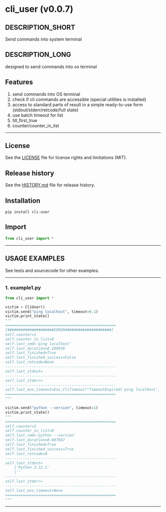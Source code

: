 # cli_user (v0.0.7)

## DESCRIPTION_SHORT
Send commands into system terminal

## DESCRIPTION_LONG
designed to send commands into os terminal


## Features
1. send commands into OS terminal  
2. check if cli commands are accessible (special utilities is installed)  
3. access to standard parts of result in a simple ready-to-use form (stdout/stderr/retcode/full state)  
4. use batch timeout for list  
5. till_first_true  
6. counter/counter_in_list  


********************************************************************************
## License
See the [LICENSE](LICENSE) file for license rights and limitations (MIT).


## Release history
See the [HISTORY.md](HISTORY.md) file for release history.


## Installation
```commandline
pip install cli-user
```


## Import
```python
from cli_user import *
```


********************************************************************************
## USAGE EXAMPLES
See tests and sourcecode for other examples.

------------------------------
### 1. example1.py
```python
from cli_user import *

victim = CliUser()
victim.send("ping localhost", timeout=0.1)
victim.print_state()
"""
==================================================
[#####################ERROR#####################]
self.counter=1
self.counter_in_list=0
self.last_cmd='ping localhost'
self.last_duration=0.109938
self.last_finished=True
self.last_finished_success=False
self.last_retcode=None
--------------------------------------------------
self.last_stdout=
--------------------------------------------------
self.last_stderr=
--------------------------------------------------
self.last_exx_timeout=Exx_CliTimeout("TimeoutExpired('ping localhost', 0.1)")
==================================================
"""

victim.send("python --version", timeout=1)
victim.print_state()
"""
==================================================
self.counter=2
self.counter_in_list=0
self.last_cmd='python --version'
self.last_duration=0.087947
self.last_finished=True
self.last_finished_success=True
self.last_retcode=0
--------------------------------------------------
self.last_stdout=
	|'Python 3.12.1'
	|''
--------------------------------------------------
self.last_stderr=
--------------------------------------------------
self.last_exx_timeout=None
==================================================
"""
```

********************************************************************************
